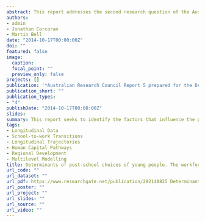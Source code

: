 ```yaml
---
abstract: This report addresses the second research question of the Australian Research Council (ARC) Linkage project (LP120100212) What are the determinants of the transitions that underpin particular choices along these pathways? Specifically, this report seeks to identify the factors that influence the postschool choices to (1) work (2) enter university or, (3) undertake vocational studies. Underlying the importance of this analysis, there is substantive evidence captured within (our) previous reports and research commissioned by Regional Development Victoria (RDV) that points to significant differences in educational attainment between young people brought up in metropolitan compared to those raised in regional Victoria (Rowe, Corcoran and Bell 2013; Rowe, Bell and Corcoran 2014). This research indicates that young people raised in regional Victoria are 1.13 times less likely to complete Year 12 (Regional Policy Advisory Commitee 2013) and are 3.8 times less likely to complete a Bachelor degree than their metropolitan counterparts (for full details of this finding see Report 3 Rowe, Corcoran and Bell (2014b). Conversely, regional students are 1.26 times more likely to not complete a post-school qualification (see Report 4 Rowe, Corcoran and Bell (2014a)) and 2.5 times more likely to enter full-time employment immediately after completing school than their metropolitan counterparts (DEECD 2012).
authors:
- admin
- Jonathan Corcoran
- Martin Bell
date: "2014-10-17T00:00:00Z"
doi: ""
featured: false
image:
  caption: 
  focal_point: ""
  preview_only: false
projects: []
publication: '*Australian Research Council Report 5 prepared for the Department of Planning and Community Development. Spatial Analysis and Research Branch. State Government Victoria*'
publication_short: ""
publication_types:
- "4"
publishDate: "2014-10-17T00:00:00Z"
slides: 
summary: This report seeks to identify the factors that influence the postschool choices to (1) work; (2) enter university or, (3) undertake vocational studies.
tags:
- Longitudinal Data
- School-to-work Transitions
- Longitudinal Trajectories
- Human Capital Pathways
- Regional Development
- Multilevel Modelling
title: Determinants of post-school choices of young people. The workforce, university or vocational studies?
url_code: ""
url_dataset: ""
url_pdf: https://www.researchgate.net/publication/292148825_Determinants_of_post-school_choices_of_young_people_The_workforce_university_or_vocational_studies
url_poster: ""
url_project: ""
url_slides: ""
url_source: ""
url_video: ""
---
```



